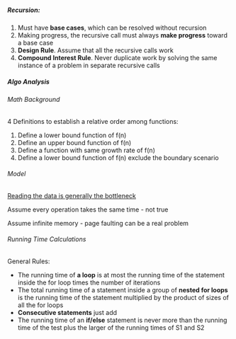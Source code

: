##### Recursion:

1. Must have **base cases**, which can be resolved without recursion
2. Making progress, the recursive call must always **make progress** toward a base case
3. **Design Rule**. Assume that all the recursive calls work
4. **Compound Interest Rule**. Never duplicate work by solving the same instance of a problem in separate recursive calls

##### Algo Analysis

###### Math Background

4 Definitions to establish a relative order among functions:

1. Define a lower bound function of f(n)
2. Define an upper bound function of f(n)
3. Define a function with same growth rate of f(n)
4. Define a lower bound function of f(n) exclude the boundary scenario

###### Model

<u>Reading the data is generally the bottleneck</u>

Assume every operation takes the same time - not true

Assume infinite memory - page faulting can be a real problem

###### Running Time Calculations

General Rules:

- The running time of **a loop** is at most the running time of the statement inside the for loop times the number of iterations
- The total running time of a statement inside a group of **nested for loops** is the running time of the statement multiplied by the product of sizes of all the for loops
- **Consecutive statements** just add
- The running time of an **if/else** statement is never more than the running time of the test plus the larger of the running times of S1 and S2

